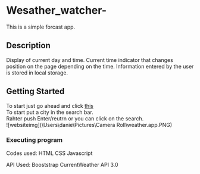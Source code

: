 #  Wesather_watcher-

This is a simple forcast app.

## Description

Display of current day and time.
Current time indicator that changes position on the page depending on the time.
Information entered by the user is stored in local storage.

## Getting Started
 To start just go ahead and click [this](https://dantheman4500.github.io/Wesather_watcher-/) <br />
 To start put a city in the search bar.<br />
 Rahter push Enter/reutrn or you can click on the search.<br />
 ![websiteimg](\Users\danie\Pictures\Camera Roll\weather.app.PNG)
### Executing program

Codes used:
HTML 
CSS 
Javascript

API Used:
Booststrap 
CurrentWeather API 3.0
